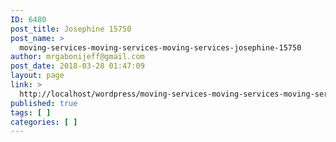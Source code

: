 ```yaml
---
ID: 6480
post_title: Josephine 15750
post_name: >
  moving-services-moving-services-moving-services-josephine-15750
author: mrgabonijeff@gmail.com
post_date: 2018-03-28 01:47:09
layout: page
link: >
  http://localhost/wordpress/moving-services-moving-services-moving-services-josephine-15750/
published: true
tags: [ ]
categories: [ ]
---
```

